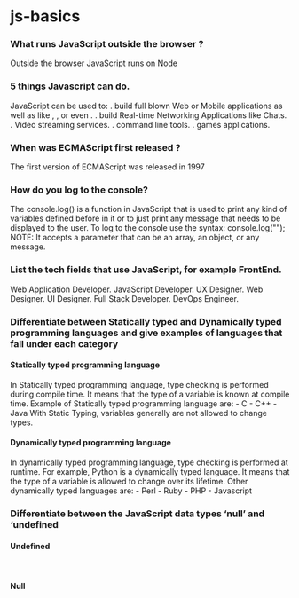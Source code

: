 # js-basics

<h3>What runs JavaScript outside the browser ?</h3>
Outside the browser JavaScript runs on Node

<h3>5 things Javascript can do.</h3>
JavaScript can be used to:
. build full blown Web or Mobile applications as well as  like , ,  or even .
. build Real-time Networking Applications like Chats.
. Video streaming services.
. command line tools.
. games applications.

<h3>When was ECMAScript first released ?</h3>
The first version of ECMAScript was released in 1997

<h3>How do you log to the console?</h3>
The console.log() is a function in JavaScript that is used to print any kind of variables defined before in it or to just print any message that needs to be displayed to the user.
To log to the console use the syntax:
console.log("");
NOTE: 
It accepts a parameter that can be an array, an object, or any message.


<h3>List the tech fields that use JavaScript, for example FrontEnd.</h3>
Web Application Developer.
JavaScript Developer. 
UX Designer.
Web Designer.
UI Designer. 
Full Stack Developer.
DevOps Engineer.

<h3>Differentiate between Statically typed and Dynamically typed programming languages and give examples of languages that fall under each category</h3>

<h4>Statically typed programming language</h4>
 In Statically typed programming language, type checking is performed during compile time. It means that the type of a variable is known at compile time.
 Example of Statically typed programming language are:
 - C
 - C++ 
 - Java 
With Static Typing, variables generally are not allowed to change types.

<h4>Dynamically typed programming language</h4>
In dynamically typed programming language, type checking is performed at runtime. For example, Python is a dynamically typed language. It means that the type of a variable is allowed to change over its lifetime. 
Other dynamically typed languages are:
- Perl 
- Ruby 
- PHP 
- Javascript

<h3> Differentiate between the JavaScript data types ‘null’ and ‘undefined&nbsp;</h3>

<h4>Undefined</h4>&nbsp; <h4>Null</h4>

